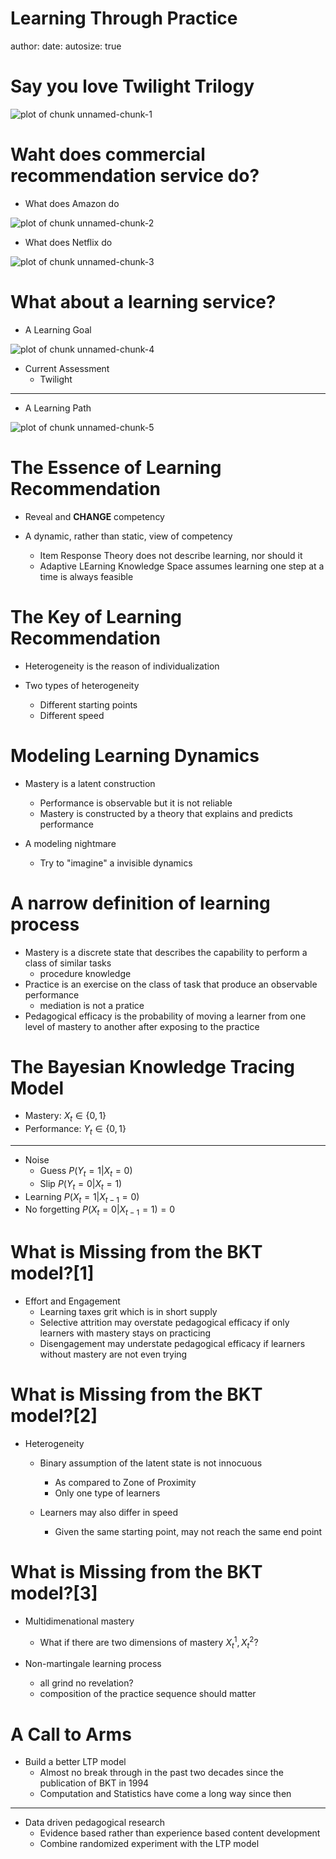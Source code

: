 Learning Through Practice
========================================================
author: 
date: 
autosize: true


Say you love Twilight Trilogy
========================================================

![plot of chunk unnamed-chunk-1](asset/twilight-saga-poster.jpg)

Waht does commercial recommendation service do?
========================================================
- What does Amazon do
    
![plot of chunk unnamed-chunk-2](asset/amazom_recommendation.png)

- What does Netflix do

![plot of chunk unnamed-chunk-3](asset/netflix_recommendation.png)


What about a learning service?
========================================================

- A Learning Goal

![plot of chunk unnamed-chunk-4](asset/romeo_and_juliet.jpg)
    
- Current Assessment
    + Twilight

***

- A  Learning Path

![plot of chunk unnamed-chunk-5](asset/romeo_juliet_movie_1.jpg)
    
The Essence of Learning Recommendation
========================================================

- Reveal and **CHANGE** competency

- A dynamic, rather than static, view of competency
    + Item Response Theory does not describe learning, nor should it
    + Adaptive LEarning Knowledge Space assumes learning one step at a time is always feasible

The Key of Learning Recommendation
========================================================

- Heterogeneity is the reason of individualization

- Two types of heterogeneity
    + Different starting points
    + Different speed



Modeling Learning Dynamics        
========================================================

- Mastery is a latent construction
    + Performance is observable but it is not reliable
    + Mastery is constructed by a theory that explains and predicts performance

- A modeling nightmare
    + Try to "imagine" a invisible dynamics


A narrow definition of learning process      
========================================================


+ Mastery is a discrete state that describes the capability to perform a class of similar tasks 
    + procedure knowledge
+ Practice is an exercise on the class of task that produce an observable performance
    + mediation is not a pratice
+ Pedagogical efficacy is the probability of moving a learner from one level of mastery to another after exposing to the practice


The Bayesian Knowledge Tracing Model        
========================================================

- Mastery: $X_t \in \{0,1\}$
- Performance: $Y_t \in \{0,1\}$

***

- Noise
    + Guess $P(Y_t=1|X_t=0)$
    + Slip $P(Y_t=0|X_t=1)$
- Learning $P(X_t=1|X_{t-1}=0)$
- No forgetting $P(X_t=0|X_{t-1}=1)=0$

What is Missing from the BKT model?[1]        
========================================================

- Effort and Engagement
    + Learning taxes grit which is in short supply
    + Selective attrition may overstate pedagogical efficacy if only learners with mastery stays on practicing
    + Disengagement may understate pedagogical efficacy if learners without mastery are not even trying

What is Missing from the BKT model?[2]        
========================================================

- Heterogeneity
    + Binary assumption of the latent state is not innocuous
        + As compared to Zone of Proximity
        + Only one type of learners
    
    + Learners may also differ in speed
        + Given the same starting point, may not reach the same end point

What is Missing from the BKT model?[3]        
========================================================

- Multidimenational mastery
    + What if there are two dimensions of mastery $X^1_t,X^2_t$?

- Non-martingale learning process
    + all grind no revelation?
    + composition of the practice sequence should matter
    

    
A Call to Arms
========================================================

- Build a better LTP model
    + Almost no break through in the past two decades since the publication of BKT in 1994 
    + Computation and Statistics have come a long way since then

***

- Data driven pedagogical research
    + Evidence based rather than experience based content development
    + Combine randomized experiment with the LTP model
    
